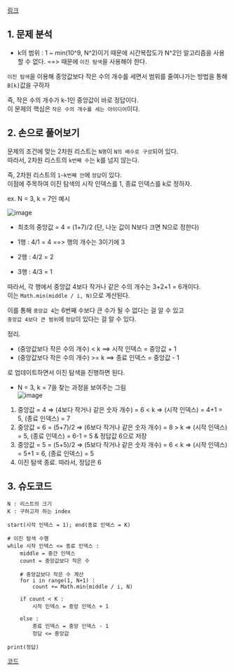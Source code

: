 [링크](https://www.acmicpc.net/problem/1300)

## 1. 문제 분석

- k의 범위 : 1 ~ min(10^9, N^2)이기 때문에 시간복잡도가 N^2인 알고리즘을 사용할 수 없다. ==> 때문에 `이진 탐색`을 사용해야 한다.

`이진 탐색`을 이용해 중앙값보다 작은 수의 개수를 세면서 범위를 줄여나가는 방법을 통해 `B[k]`값을 구하자

즉, 작은 수의 개수가 k-1인 중앙값이 바로 정답이다.  
이 문제의 핵심은 `작은 수의 개수를 세는 아이디어`이다. 

## 2. 손으로 풀어보기 

문제의 조건에 맞는 2차원 리스트는 `N행`이 `N의 배수로 구성`되어 있다.  
따라서, 2차원 리스트의 `k번째 수`는 k를 넘지 않는다. 

즉, 2차원 리스트의 `1~k번째 안`에 `정답`이 있다.  
이점에 주목하여 이진 탐색의 시작 인덱스를 1, 종료 인덱스를 k로 정하자.

ex. N = 3, k = 7인 예시 

![image](../../image/day9/3번_001.png)

- 최초의 중앙값 = 4 = (1+7)/2 (단, 나눈 값이 N보다 크면 N으로 정한다)

- 1행 : 4/1 = 4 ==> 행의 개수는 3이기에 3
- 2행 : 4/2 = 2
- 3행 : 4/3 = 1

따라서, 각 행에서 중앙값 4보다 작거나 같은 수의 개수는 3+2+1 = 6개이다.  
이는 `Math.min(middle / i, N)`으로 계산된다. 

이를 통해 `중앙값 4`는 6번째 수보다 큰 수가 될 수 없다는 걸 알 수 있고  
`중앙값 4보다 큰 범위`에 `정답`이 있다는 걸 알 수 있다. 

정리.

- (중앙값보다 작은 수의 개수) < k ==> 시작 인덱스 = 중앙값 + 1
- (중앙값보다 작은 수의 개수) >= k ==> 종료 인덱스 = 중앙값 - 1

로 업데이트하면서 이진 탐색을 진행하면 된다.

- N = 3, k = 7을 찾는 과정을 보여주는 그림  
![image](../../image/day9/3번_002.png)

1) 중앙값 = 4 ⇒ (4보다 작거나 같은 숫자 개수) = 6 < k ⇒ (시작 인덱스) = 4+1 = 5, (종료 인덱스) = 7 
2) 중앙값 = 6 = (5+7)/2 ⇒ (6보다 작거나 같은 숫자 개수) = 8 > k ⇒ (시작 인덱스) = 5, (종료 인덱스) = 6-1 = 5 & 정답값 6으로 저장
3) 중앙값 = 5 = (5+5)/2 ⇒ (5보다 작거나 같은 숫자 개수) = 6 < k ⇒ (시작 인덱스) = 5+1 = 6, (종료 인덱스) = 5 
4) 이진 탐색 종료. 따라서, 정답은 6 

## 3. 슈도코드 

``` 
N : 리스트의 크기 
K : 구하고자 하는 index

start(시작 인덱스 = 1); end(종료 인덱스 = K)

# 이진 탐색 수행
while 시작 인덱스 <= 종료 인덱스 : 
    middle = 중간 인덱스 
    count = 중앙값보다 작은 수 

    # 중앙값보다 작은 수 계산 
    for i in range(1, N+1) : 
        count += Math.min(middle / i, N)
    
    if count < K : 
        시작 인덱스 = 중앙 인덱스 + 1 
    
    else : 
        종료 인덱스 = 중앙 인덱스 - 1 
        정답 <= 중앙값

print(정답)
```

[코드](../../code/day9/3_배열에서K번째수찾기.py)